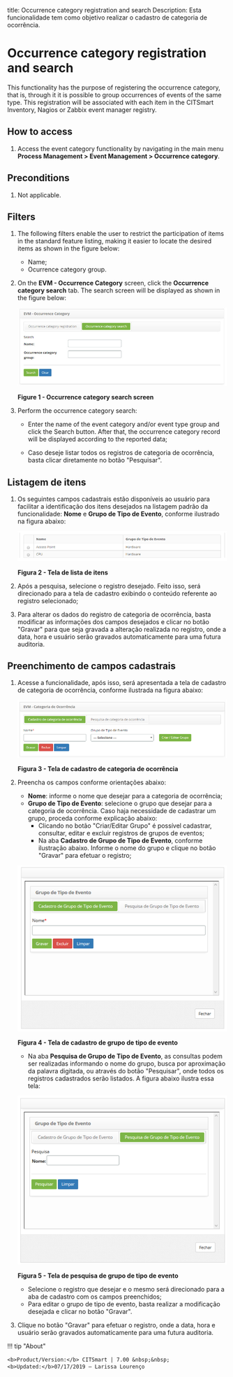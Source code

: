 title: Occurrence category registration and search
Description: Esta funcionalidade tem como objetivo realizar o cadastro de categoria de ocorrência.
# Occurrence category registration and search

This functionality has the purpose of registering the occurrence category, that is, through it it is possible to group occurrences 
of events of the same type. This registration will be associated with each item in the CITSmart Inventory, Nagios or Zabbix event 
manager registry.

How to access
-----------------

1. Access the event category functionality by navigating in the main menu 
**Process Management > Event Management > Occurrence category**.

Preconditions
------------------

1. Not applicable.

Filters
-----------

1. The following filters enable the user to restrict the participation of items in the standard feature listing, making it easier 
to locate the desired items as shown in the figure below:

    - Name;
    - Ocurrence category group.
    
2. On the **EVM - Occurrence Category** screen, click the **Occurrence category search** tab. The search screen will be displayed 
as shown in the figure below:

    ![Search](images/occurrence-categ.img1.jpg)
    
    **Figure 1 - Occurrence category search screen**
    
3. Perform the occurrence category search:

    - Enter the name of the event category and/or event type group and click the Search button. After that, the occurrence category 
    record will be displayed according to the reported data;
    
    - Caso deseje listar todos os registros de categoria de ocorrência, basta clicar diretamente no botão "Pesquisar".
    
Listagem de itens
-------------------

1. Os seguintes campos cadastrais estão disponíveis ao usuário para facilitar a identificação dos itens desejados na listagem 
padrão da funcionalidade: **Nome** e **Grupo de Tipo de Evento**, conforme ilustrado na figura abaixo:

    ![Listagem](images/cat-ocorr.img2.png)
    
    **Figura 2 - Tela de lista de itens**
    
2. Após a pesquisa, selecione o registro desejado. Feito isso, será direcionado para a tela de cadastro exibindo o conteúdo 
referente ao registro selecionado;

3. Para alterar os dados do registro de categoria de ocorrência, basta modificar as informações dos campos desejados e clicar no
botão "Gravar" para que seja gravada a alteração realizada no registro, onde a data, hora e usuário serão gravados automaticamente
para uma futura auditoria.

Preenchimento de campos cadastrais
------------------------------------

1. Acesse a funcionalidade, após isso, será apresentada a tela de cadastro de categoria de ocorrência, conforme ilustrada na
figura abaixo:

    ![Cadastro](images/cat-ocorr.img3.png)
    
    **Figura 3 - Tela de cadastro de categoria de ocorrência**
    
2. Preencha os campos conforme orientações abaixo:

    - **Nome**: informe o nome que desejar para a categoria de ocorrência;
    - **Grupo de Tipo de Evento**: selecione o grupo que desejar para a categoria de ocorrência. Caso haja necessidade de 
    cadastrar um grupo, proceda conforme explicação abaixo:
        - Clicando no botão "Criar/Editar Grupo" é possível cadastrar, consultar, editar e excluir registros de grupos de eventos;
        - Na aba **Cadastro de Grupo de Tipo de Evento**, conforme ilustração abaixo. Informe o nome do grupo e clique no botão 
        "Gravar" para efetuar o registro;
        
    ![Cadastro](images/cat-ocorr.img4.png)
    
    **Figura 4 - Tela de cadastro de grupo de tipo de evento**
    
    - Na aba **Pesquisa de Grupo de Tipo de Evento**, as consultas podem ser realizadas informando o nome do grupo, busca por 
    aproximação da palavra digitada, ou através do botão "Pesquisar", onde todos os registros cadastrados serão listados. A figura
    abaixo ilustra essa tela:
    
    ![Pesquisa](images/cat-ocorr.img5.png)
    
    **Figura 5 - Tela de pesquisa de grupo de tipo de evento**
    
    - Selecione o registro que desejar e o mesmo será direcionado para a aba de cadastro com os campos preenchidos;
    - Para editar o grupo de tipo de evento, basta realizar a modificação desejada e clicar no botão "Gravar".
    
3. Clique no botão "Gravar" para efetuar o registro, onde a data, hora e usuário serão gravados automaticamente para uma 
futura auditoria.

!!! tip "About"

    <b>Product/Version:</b> CITSmart | 7.00 &nbsp;&nbsp;
    <b>Updated:</b>07/17/2019 – Larissa Lourenço
